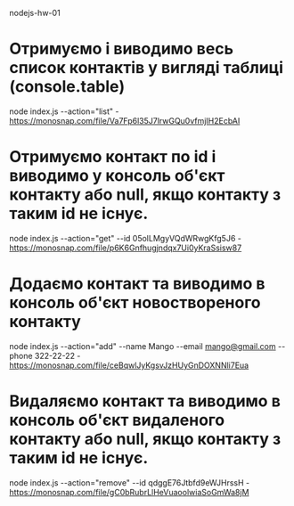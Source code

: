 nodejs-hw-01

# Отримуємо і виводимо весь список контактів у вигляді таблиці (console.table)

node index.js --action="list" - https://monosnap.com/file/Va7Fp6l35J7lrwGQu0vfmjIH2EcbAI

# Отримуємо контакт по id і виводимо у консоль об'єкт контакту або null, якщо контакту з таким id не існує.

node index.js --action="get" --id 05olLMgyVQdWRwgKfg5J6 - https://monosnap.com/file/p6K6Gnfhugjndqx7Ui0yKraSsisw87

# Додаємо контакт та виводимо в консоль об'єкт новоствореного контакту

node index.js --action="add" --name Mango --email mango@gmail.com --phone 322-22-22 - https://monosnap.com/file/ceBqwlJyKgsvJzHUyGnDOXNNli7Eua

# Видаляємо контакт та виводимо в консоль об'єкт видаленого контакту або null, якщо контакту з таким id не існує.

node index.js --action="remove" --id qdggE76Jtbfd9eWJHrssH - https://monosnap.com/file/gC0bRubrLlHeVuaoolwiaSoGmWa8jM
